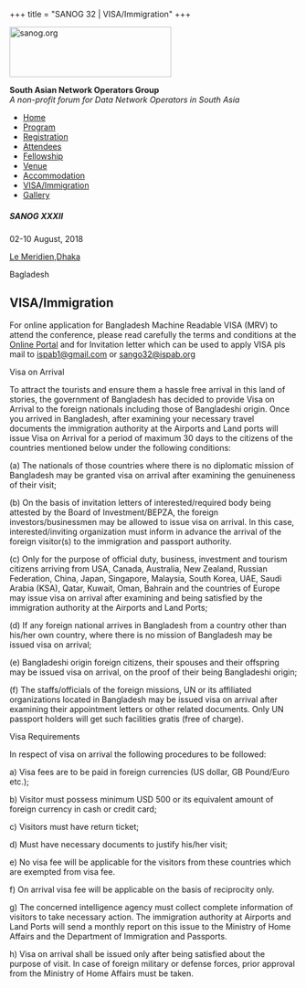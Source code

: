 +++
title = "SANOG 32 | VISA/Immigration"
+++

[<img src="../images/logo.jpg" width="283" height="88" alt="sanog.org" />](../index.html)

**South Asian Network Operators Group**  
*A non-profit forum for Data Network Operators in South Asia*

-   [Home](index.html)
-   [Program](program.html)
-   [Registration](reg.html)
-   [Attendees](attendee.html)
-   [Fellowship](fellowship.html)
-   [Venue](venue.html)
-   [Accommodation](accomo.html)
-   [VISA/Immigration](visa.html)
-   [Gallery](gallery.html)

##### SANOG XXXII

02-10 August, 2018

[Le
Meridien,Dhaka](http://www.starwoodhotels.com/lemeridien/property/overview/index.html?propertyID=3810)

Bagladesh

  
  
  
  
  
  
  
  
  
  
  
  
  
  
  
  
  
  
  
  
  
  
  
  
  
  
  
  
  
  
  
  
  
  
  
  
  
  

VISA/Immigration
----------------

  

For online application for Bangladesh Machine Readable VISA (MRV) to
attend the conference, please read carefully the terms and conditions at
the [Online Portal](https://www.visa.gov.bd) and for Invitation letter
which can be used to apply VISA pls mail to ispab1@gmail.com or
sango32@ispab.org

  

Visa on Arrival

  

To attract the tourists and ensure them a hassle free arrival in this
land of stories, the government of Bangladesh has decided to provide
Visa on Arrival to the foreign nationals including those of Bangladeshi
origin. Once you arrived in Bangladesh, after examining your necessary
travel documents the immigration authority at the Airports and Land
ports will issue Visa on Arrival for a period of maximum 30 days to the
citizens of the countries mentioned below under the following
conditions:

  

\(a\) The nationals of those countries where there is no diplomatic
mission of Bangladesh may be granted visa on arrival after examining the
genuineness of their visit;

  

\(b\) On the basis of invitation letters of interested/required body
being attested by the Board of Investment/BEPZA, the foreign
investors/businessmen may be allowed to issue visa on arrival. In this
case, interested/inviting organization must inform in advance the
arrival of the foreign visitor(s) to the immigration and passport
authority.

  

\(c\) Only for the purpose of official duty, business, investment and
tourism citizens arriving from USA, Canada, Australia, New Zealand,
Russian Federation, China, Japan, Singapore, Malaysia, South Korea, UAE,
Saudi Arabia (KSA), Qatar, Kuwait, Oman, Bahrain and the countries of
Europe may issue visa on arrival after examining and being satisfied by
the immigration authority at the Airports and Land Ports;

  

\(d\) If any foreign national arrives in Bangladesh from a country other
than his/her own country, where there is no mission of Bangladesh may be
issued visa on arrival;

  

\(e\) Bangladeshi origin foreign citizens, their spouses and their
offspring may be issued visa on arrival, on the proof of their being
Bangladeshi origin;

  

\(f\) The staffs/officials of the foreign missions, UN or its affiliated
organizations located in Bangladesh may be issued visa on arrival after
examining their appointment letters or other related documents. Only UN
passport holders will get such facilities gratis (free of charge).

  

Visa Requirements

  

In respect of visa on arrival the following procedures to be followed:

  

a\) Visa fees are to be paid in foreign currencies (US dollar, GB
Pound/Euro etc.);

  

b\) Visitor must possess minimum USD 500 or its equivalent amount of
foreign currency in cash or credit card;

  

c\) Visitors must have return ticket;

  

d\) Must have necessary documents to justify his/her visit;

  

e\) No visa fee will be applicable for the visitors from these countries
which are exempted from visa fee.

  

f\) On arrival visa fee will be applicable on the basis of reciprocity
only.

  

g\) The concerned intelligence agency must collect complete information
of visitors to take necessary action. The immigration authority at
Airports and Land Ports will send a monthly report on this issue to the
Ministry of Home Affairs and the Department of Immigration and
Passports.

  

h\) Visa on arrival shall be issued only after being satisfied about the
purpose of visit. In case of foreign military or defense forces, prior
approval from the Ministry of Home Affairs must be taken.

 
